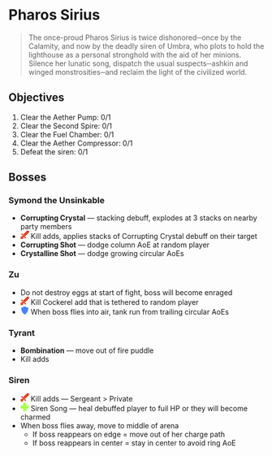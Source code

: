 # Pharos Sirius

> The once-proud Pharos Sirius is twice dishonored─once by the Calamity, and now by the deadly siren of Umbra, who plots to hold the lighthouse as a personal stronghold with the aid of her minions. Silence her lunatic song, dispatch the usual suspects─ashkin and winged monstrosities─and reclaim the light of the civilized world.

## Objectives

1.  Clear the Aether Pump: 0/1
2.  Clear the Second Spire: 0/1
3.  Clear the Fuel Chamber: 0/1
4.  Clear the Aether Compressor: 0/1
5.  Defeat the siren: 0/1

## Bosses

### Symond the Unsinkable

- **Corrupting Crystal** — stacking debuff, explodes at 3 stacks on nearby party members
- ![](/assets/icons/role-dps.png) Kill adds, applies stacks of Corrupting Crystal debuff on their target
- **Corrupting Shot** — dodge column AoE at random player
- **Crystalline Shot** — dodge growing circular AoEs

### Zu

- Do not destroy eggs at start of fight, boss will become enraged
- ![](/assets/icons/role-dps.png) Kill Cockerel add that is tethered to random player
- ![](/assets/icons/role-tank.png) When boss flies into air, tank run from trailing circular AoEs

### Tyrant

- **Bombination** — move out of fire puddle
- Kill adds

### Siren

- ![](/assets/icons/role-dps.png) Kill adds — Sergeant > Private
- ![](/assets/icons/role-healer.png) Siren Song — heal debuffed player to fuil HP or they will become charmed
- When boss flies away, move to middle of arena
  - If boss reappears on edge = move out of her charge path
  - If boss reappears in center = stay in center to avoid ring AoE
